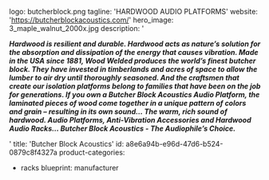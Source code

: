 logo: butcherblock.png
tagline: 'HARDWOOD AUDIO PLATFORMS'
website: 'https://butcherblockacoustics.com/'
hero_image: 3_maple_walnut_2000x.jpg
description: '<p><strong><em>Hardwood is resilient and durable. Hardwood acts as nature’s solution for the absorption and dissipation of the energy that causes vibration. Made in the USA since 1881, Wood Welded produces the world’s finest butcher block. They have invested in timberlands and acres of space to allow the lumber to air dry until thoroughly seasoned. And the craftsmen that create our isolation platforms belong to families that have been on the job for generations. If you own a Butcher Block Acoustics Audio Platform, the laminated pieces of wood come together in a unique pattern of colors and grain – resulting in its own sound… The warm, rich sound of hardwood. Audio Platforms, Anti-Vibration Accessories and Hardwood Audio Racks… Butcher Block Acoustics - The Audiophile’s Choice.</em></strong></p>'
title: 'Butcher Block Acoustics'
id: a8e6a94b-e96d-47d6-b524-0879c8f4327a
product-categories:
  - racks
blueprint: manufacturer
